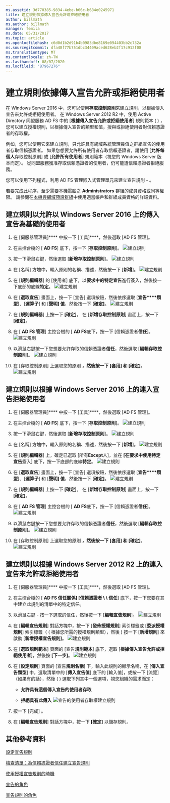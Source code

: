 ```yaml
---
ms.assetid: 3d770385-9834-4ebe-b66c-b684e0245971
title: 建立規則依據傳入宣告允許或拒絕使用者
author: billmath
ms.author: billmath
manager: femila
ms.date: 05/31/2017
ms.topic: article
ms.openlocfilehash: c6d0d1b2d91b4b0983dbe8169e094403bb2c732a
ms.sourcegitcommit: dfa48f77b751dbc34409aced628eb2f17c912f08
ms.translationtype: MT
ms.contentlocale: zh-TW
ms.lasthandoff: 08/07/2020
ms.locfileid: "87967276"
---
```

# <a name="create-a-rule-to-permit-or-deny-users-based-on-an-incoming-claim"></a>建立規則依據傳入宣告允許或拒絕使用者


在 Windows Server 2016 中，您可以使用**存取控制原則**來建立規則，以根據傳入宣告來允許或拒絕使用者。  在 Windows Server 2012 R2 中，使用 Active Directory 同盟服務 AD FS 中的 [**根據傳入宣告允許或拒絕使用者**] 規則範本 \( \) ，您可以建立授權規則，以根據傳入宣告的類型和值，授與或拒絕使用者對信賴憑證者的存取權。

例如，您可以使用它來建立規則，只允許具有網域系統管理員值之群組宣告的使用者存取信賴憑證者。 如果您想要允許所有使用者存取信賴憑證者，請使用 [**允許每個人**存取控制原則] 或 [**允許所有使用者**] 規則範本（視您的 Windows Server 版本而定）。 從同盟服務獲准存取信賴憑證者的使用者，仍可能遭信賴憑證者拒絕服務。

您可以使用下列程式，利用 AD FS 管理嵌入式管理單元來建立宣告規則 \- 。

若要完成此程序，至少需要本機電腦之 **Administrators** 群組的成員資格或同等權限。  請參閱在[本機與網域預設群組](https://go.microsoft.com/fwlink/?LinkId=83477)中使用適當帳戶和群組成員資格的詳細資料。

## <a name="to-create-a-rule-to-permit-users-based-on-an-incoming-claim-on-windows-server-2016"></a>建立規則以允許以 Windows Server 2016 上的傳入宣告為基礎的使用者

1.  在 [伺服器管理員]**** 中按一下 [工具]****，然後選取 [AD FS 管理]。

2.  在主控台樹的 [ **AD FS**] 底下，按一下 [**存取控制原則**]。
![建立規則](media/Create-a-Rule-to-Permit-or-Deny-Users-Based-on-an-Incoming-Claim/permitdeny3.PNG)

3. 按一下滑鼠右鍵，然後選取 [**新增存取控制原則**]。
![建立規則](media/Create-a-Rule-to-Permit-or-Deny-Users-Based-on-an-Incoming-Claim/permitdeny4.PNG)

4. 在 [名稱] 方塊中，輸入原則的名稱、描述，然後按一下 [**新增**]。
![建立規則](media/Create-a-Rule-to-Permit-or-Deny-Users-Based-on-an-Incoming-Claim/permitdeny5.PNG)

5. 在 [**規則編輯器**] 的 [使用者] 底下，以**要求中的特定宣告**進行簽入，然後按一下底部的底線**特定**。
![建立規則](media/Create-a-Rule-to-Permit-or-Deny-Users-Based-on-an-Incoming-Claim/permitdeny6.PNG)

6. 在 [**選取宣告**] 畫面上，按一下 [宣告] 選項按鈕，然後依序選取 [**宣告****類型**]、[**運算子**] 和 [**聲明] 值**，然後按一下 **[確定]**。
![建立規則](media/Create-a-Rule-to-Permit-or-Deny-Users-Based-on-an-Incoming-Claim/permitdeny7.PNG)

7.  在 [**規則編輯器**] 上按一下 **[確定]**。  在 [**新增存取控制原則**] 畫面上，按一下 **[確定]**。

8. 在 [ **AD FS 管理**] 主控台樹的 [ **AD FS**底下，按一下 [信賴憑證者**信任**]。
![建立規則](media/Create-a-Rule-to-Pass-Through-or-Filter-an-Incoming-Claim/claimrule9.PNG)

9.  以滑鼠右鍵按一下您想要允許存取的信賴憑證者**信任**，然後選取 [**編輯存取控制原則**]。
![建立規則](media/Create-a-Rule-to-Permit-All-Users/permitall2.PNG)

10. 在 [存取控制原則] 上選取您的原則 **，然後按一下** **[套用] 和 [確定]**。
![建立規則](media/Create-a-Rule-to-Permit-or-Deny-Users-Based-on-an-Incoming-Claim/permitdeny8.PNG)

## <a name="to-create-a-rule-to-deny-users-based-on-an-incoming-claim-on-windows-server-2016"></a>建立規則以根據 Windows Server 2016 上的連入宣告拒絕使用者

1.  在 [伺服器管理員]**** 中按一下 [工具]****，然後選取 [AD FS 管理]。

2.  在主控台樹的 [ **AD FS**] 底下，按一下 [**存取控制原則**]。
![建立規則](media/Create-a-Rule-to-Permit-or-Deny-Users-Based-on-an-Incoming-Claim/permitdeny3.PNG)

3. 按一下滑鼠右鍵，然後選取 [**新增存取控制原則**]。
![建立規則](media/Create-a-Rule-to-Permit-or-Deny-Users-Based-on-an-Incoming-Claim/permitdeny4.PNG)

4. 在 [名稱] 方塊中，輸入原則的名稱、描述，然後按一下 [**新增**]。
![建立規則](media/Create-a-Rule-to-Permit-or-Deny-Users-Based-on-an-Incoming-Claim/permitdeny9.PNG)

5. 在 [**規則編輯器**] 上，確定已選取 [所有**Except**人]，並在 **[在要求中使用特定宣告**簽入] 底下，按一下底部的底線**特定**。
![建立規則](media/Create-a-Rule-to-Permit-or-Deny-Users-Based-on-an-Incoming-Claim/permitdeny10.PNG)

6. 在 [**選取宣告**] 畫面上，按一下 [宣告] 選項按鈕，然後依序選取 [**宣告****類型**]、[**運算子**] 和 [**聲明] 值**，然後按一下 **[確定]**。
![建立規則](media/Create-a-Rule-to-Permit-or-Deny-Users-Based-on-an-Incoming-Claim/permitdeny11.PNG)

7.  在 [**規則編輯器**] 上按一下 **[確定]**。  在 [**新增存取控制原則**] 畫面上，按一下 **[確定]**。

8. 在 [ **AD FS 管理**] 主控台樹的 [ **AD FS**底下，按一下 [信賴憑證者**信任**]。
![建立規則](media/Create-a-Rule-to-Pass-Through-or-Filter-an-Incoming-Claim/claimrule9.PNG)

9.  以滑鼠右鍵按一下您想要允許存取的信賴憑證者**信任**，然後選取 [**編輯存取控制原則**]。
![建立規則](media/Create-a-Rule-to-Permit-All-Users/permitall2.PNG)

10. 在 [存取控制原則] 上選取您的原則 **，然後按一下** **[套用] 和 [確定]**。
![建立規則](media/Create-a-Rule-to-Permit-or-Deny-Users-Based-on-an-Incoming-Claim/permitdeny12.PNG)


## <a name="to-create-a-rule-to-permit-or-deny-users-based-on-an-incoming-claim-on-windows-server-2012-r2"></a>建立規則以根據 Windows Server 2012 R2 上的連入宣告來允許或拒絕使用者

1.  在 [伺服器管理員]**** 中按一下 [工具]****，然後選取 [AD FS 管理]。

2.  在主控台樹的 [ **AD FS 信任關係] [信賴憑證者 \\ \\ 信任**] 底下，按一下您要在其中建立此規則的清單中的特定信任。

3.  以滑鼠右鍵 \- 按一下選取的信任，然後按一下 [**編輯宣告規則**]。
![建立規則](media/Create-a-Rule-to-Pass-Through-or-Filter-an-Incoming-Claim/claimrule6.PNG)

4.  在 [**編輯宣告規則**] 對話方塊中，按一下 [**發佈授權規則**] 索引標籤或 [**委派授權規則**] 索引標籤（ \( 根據您所需的授權規則類型），然後 \) 按一下 [**新增規則**] 來啟動 [**新增授權宣告規則]**。
![建立規則](media/Create-a-Rule-to-Permit-All-Users/permitall5.PNG)

5.  在 [**選取規則範本**] 頁面的 [宣告**規則範本**] 底下，選取 [**根據傳入宣告允許或拒絕使用者**]，然後按 **[下一步]**。
![建立規則](media/Create-a-Rule-to-Permit-or-Deny-Users-Based-on-an-Incoming-Claim/permitdeny1.PNG)

6.  在 [**設定規則**] 頁面的 [宣告**規則名稱**] 下，輸入此規則的顯示名稱，在 [**傳入宣告類型**] 中，選取清單中的 [**傳入宣告值**] 底下的 [輸入值]，或按一下 [流覽] （如果有的話），然後 \( \) 選取下列其中一個選項，視您組織的需求而定：

    -   **允許具有這個傳入宣告的使用者存取**

    -   **拒絕具有此傳入** 
 ![ 宣告的使用者存取權建立規則](media/Create-a-Rule-to-Permit-or-Deny-Users-Based-on-an-Incoming-Claim/permitdeny2.PNG)
7.  按一下 [完成] 。

8.  在 [**編輯宣告規則**] 對話方塊中，按一下 **[確定]** 以儲存規則。

## <a name="additional-references"></a>其他參考資料
[設定宣告規則](Configure-Claim-Rules.md)

[檢查清單：為信賴憑證者信任建立宣告規則](/previous-versions/windows/it-pro/windows-server-2012-R2-and-2012/ee913578(v=ws.11))

[使用授權宣告規則的時機](../../ad-fs/technical-reference/When-to-Use-an-Authorization-Claim-Rule.md)

[宣告的角色](../../ad-fs/technical-reference/The-Role-of-Claims.md)

[宣告規則的角色](../../ad-fs/technical-reference/The-Role-of-Claim-Rules.md)
